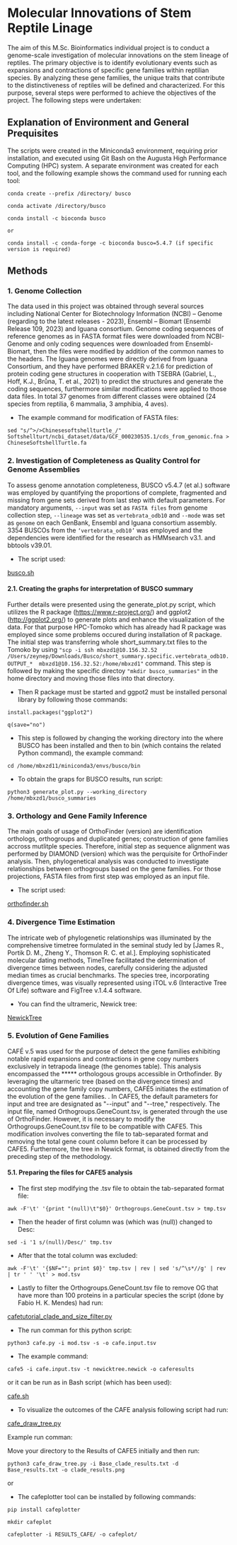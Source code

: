 # Molecular Innovations of Stem Reptile Linage

The aim of this M.Sc. Bioinformatics individual project is to conduct a genome-scale investigation of molecular innovations on the stem lineage of reptiles. The primary objective is to identify evolutionary events such as expansions and contractions of specific gene families within reptilian species. By analyzing these gene families, the unique traits that contribute to the distinctiveness of reptiles will be defined and characterized. For this purpose, several steps were performed to achieve the objectives of the project. The following steps were undertaken:

## Explanation of Environment and General Prequisites
The scripts were created in the Miniconda3 environment, requiring prior installation, and executed using Git Bash on the Augusta High Performance Computing (HPC) system.
A separate environment was created for each tool, and the following example shows the command used for running each tool:

````
conda create --prefix /directory/ busco

conda activate /directory/busco

conda install -c bioconda busco

or

conda install -c conda-forge -c bioconda busco=5.4.7 (if specific version is required)
````

## Methods

### 1. Genome Collection
The data used in this project was obtained through several sources including National Center for Biotechnology Information (NCBI) – Genome (regarding to the latest releases - 2023), Ensembl – Biomart (Ensembl Release 109, 2023) and Iguana consortium. Genome coding sequences of reference genomes as in FASTA format files were downloaded from NCBI-Genome and only coding sequences were downloaded from Ensembl-Biomart, then the files were modified by addition of the common names to the headers. The Iguana genomes were directly derived from Iguana Consortium, and they have performed BRAKER v.2.1.6 for prediction of protein coding gene structures in cooperation with TSEBRA (Gabriel, L., Hoff, K.J., Brůna, T. et al., 2021) to predict the structures and generate the coding sequences, furthermore similar modifications were applied to those data files. In total 37 genomes from different classes were obtained (24 species from reptilia, 6 mammalia, 3 amphibia, 4 aves).

* The example command for modification of FASTA files:

``sed "s/^>/>Chinesesoftshellturtle_/" Softshellturt/ncbi_dataset/data/GCF_000230535.1/cds_from_genomic.fna > ChineseSoftshellTurtle.fa``

### 2. Investigation of Completeness as Quality Control for Genome Assemblies
To assess genome annotation completeness, BUSCO v5.4.7 (et al.) software was employed by quantifying the proportions of complete, fragmented and missing from gene sets derived from last step with default parameters. For mandatory arguments, ``--input`` was set as ``FASTA files`` from genome collection step, ``--lineage`` was set as ``vertebrata_odb10`` and ``--mode`` was set as ``genome`` on each GenBank, Ensembl and Iguana consortium assembly. 3354 BUSCOs from the ``‘vertebrata_odb10’`` was employed and the dependencies were identified for the research as HMMsearch v3.1. and bbtools v39.01.

- The script used:

[busco.sh](busco.sh)

#### 2.1. Creating the graphs for interpretation of BUSCO summary
Further details were presented using the generate_plot.py script, which utilizes the R package (https://www.r-project.org/) and ggplot2 (http://ggplot2.org/) to generate plots and enhance the visualization of the data. 
For that purpose HPC-Tomoko which has already had R package was employed since some problems occured during installation of R package. The initial step was transferring whole short_summary.txt files to the Tomoko by using ``"scp -i ssh mbxzd1@10.156.32.52  /Users/zeynep/Downloads/Busco/short_summary.specific.vertebrata_odb10.OUTPUT_*  mbxzd1@10.156.32.52:/home/mbxzd1"`` command. This step is followed by making the specific directoy ``"mkdir busco_summaries"`` in the home directory and moving those files into that directory. 

* Then R package must be started and ggpot2 must be installed personal library by following those commands:

``install.packages("ggplot2")`` 

``q(save="no")``

* This step is followed by changing the working directory into the where BUSCO has been installed and then to bin (which contains the related Python command), the example command:

``cd /home/mbxzd11/miniconda3/envs/busco/bin``

* To obtain the graps for BUSCO results, run script:

``python3 generate_plot.py --working_directory /home/mbxzd1/busco_summaries``


### 3. Orthology and Gene Family Inference
The main goals of usage of OrthoFinder (version) are identification orthologs, orthogroups and duplicated genes; construction of gene families accross mutlitple species. Therefore, initial step as sequence alignment was performed by DIAMOND (version) which was the perquisite for OrthoFinder analysis. Then, phylogenetical analysis was conducted to investigate relationships between orthogroups based on the gene families. For those projections, FASTA files from first step was employed as an input file. 

* The script used:

[orthofinder.sh](orthofinder.sh)

### 4. Divergence Time Estimation
The intricate web of phylogenetic relationships was illuminated by the comprehensive timetree formulated in the seminal study led by [James R., Portik D. M., Zheng Y., Thomson R. C. et al.]. Employing sophisticated molecular dating methods, TimeTree facilitated the determination of divergence times between nodes, carefully considering the adjusted median times as crucial benchmarks. The species tree, incorporating divergence times, was visually represented using iTOL v.6 (Interactive Tree Of Life) software and FigTree v.1.4.4 software.

* You can find the ultrameric, Newick tree:

[NewickTree](NewickTree)

### 5. Evolution of Gene Families
CAFÉ v.5 was used for the purpose of detect the gene families exhibiting notable rapid expansions and contractions in gene copy numbers exclusively in tetrapoda lineage (the genomes table). This analysis encompassed the ***** orthologous groups accessible in Orthofinder. By leveraging the ultarmeric tree (based on the divergence times) and accounting the gene family copy numbers, CAFÉ5 initiates the estimation of the evolution of the gene families. . In CAFE5, the default parameters for input and tree are designated as "--input" and "--tree," respectively. The input file, named Orthogroups.GeneCount.tsv, is generated through the use of OrthoFinder.  However, it is necessary to modify the Orthogroups.GeneCount.tsv file to be compatible with CAFE5. This modification involves converting the file to tab-separated format and removing the total gene count column before it can be processed by CAFE5. Furthermore, the tree in Newick format, is obtained directly from the preceding step of the methodology.

#### 5.1. Preparing the files for CAFE5 analysis

* The first step modifying the .tsv file to obtain the tab-separated format file:

``awk -F'\t' '{print "(null)\t"$0}' Orthogroups.GeneCount.tsv > tmp.tsv``

* Then the header of first column was (which was (null)) changed to Desc:

``sed -i '1 s/(null)/Desc/' tmp.tsv``

* After that the total column was excluded:

``awk -F'\t' '{$NF=""; print $0}' tmp.tsv | rev | sed 's/^\s*//g' | rev | tr ' ' '\t' > mod.tsv``

* Lastly to filter the Orthogroups.GeneCount.tsv file to remove OG that have more than 100 proteins in a particular species the script (done by Fabio H. K. Mendes) had run:
  
[cafetutorial_clade_and_size_filter.py](cafetutorial_clade_and_size_filter.py)

* The run comman for this python script:

``python3 cafe.py -i mod.tsv -s -o cafe.input.tsv``


* The example command:

``cafe5 -i cafe.input.tsv -t newicktree.newick -o caferesults``

or it can be run as in Bash script (which has been used):

[cafe.sh](cafe.sh)

* To visualize the outcomes of the CAFE analysis following script had run:

[cafe_draw_tree.py](cafe_draw_tree.py)

Example run comman:

Move your directory to the Results of CAFE5 initially and then run:

``python3 cafe_draw_tree.py -i Base_clade_results.txt -d Base_results.txt -o clade_results.png``

or 

* The cafeplotter tool can be installed by following commands:

````
pip install cafeplotter

mkdir cafeplot 

cafeplotter -i RESULTS_CAFE/ -o cafeplot/
````



